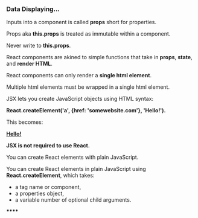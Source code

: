 ### Data Displaying...

Inputs into a component is called **props** short for properties.

Props aka **this.props** is treated as immutable within a component.

Never write to **this.props**.

React components are akined to simple functions that take in **props**, **state**, and **render HTML**.

React components can only render a **single html element**.

Multiple html elements must be wrapped in a single html element.

JSX lets you create JavaScript objects using HTML syntax:

**React.createElement('a', {href: 'somewebsite.com'}, 'Hello!').**

This becomes:

**<a href="somewebsite.com">Hello!</a>**

**JSX is not required to use React.**

You can create React elements with plain JavaScript.

You can create React elements in plain JavaScript using **React.createElement**, which takes:
- a tag name or component,
- a properties object,
- a variable number of optional child arguments.

__****__